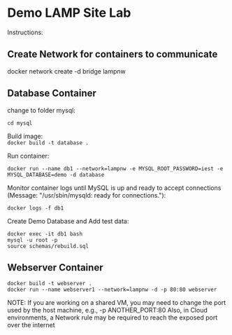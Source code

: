 # Demo LAMP Site Lab  

Instructions:  

## Create Network for containers to communicate  

docker network create -d bridge lampnw


## Database Container  

change to folder mysql:  

```cd mysql```  

Build image:  
```docker build -t database .```  

Run container:  

```docker run --name db1 --network=lampnw -e MYSQL_ROOT_PASSWORD=iest -e MYSQL_DATABASE=demo -d database```  

Monitor container logs until MySQL is up and ready to accept connections (Message:  "/usr/sbin/mysqld: ready for connections."):  

```docker logs -f db1```  

Create Demo Database and Add test data:  

```
docker exec -it db1 bash
mysql -u root -p
source schemas/rebuild.sql
```  

## Webserver Container  

```
docker build -t webserver . 
docker run --name webserver1 --network=lampnw -d -p 80:80 webserver
```  

NOTE: If you are working on a shared VM, you may need to change the port used by the host machine, e.g., -p ANOTHER_PORT:80
Also, in Cloud environments, a Network rule may be required to reach the exposed port over the internet
